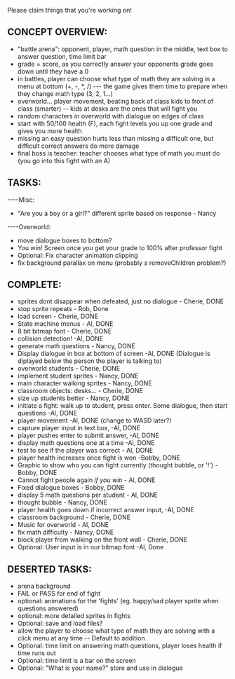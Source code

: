 Please claim things that you're working on!

CONCEPT OVERVIEW:
--------
- "battle arena": opponent, player, math question in the middle, text box to answer question, time limit bar
- grade = score, as you correctly answer your opponents grade goes down until they have a 0
- in battles, player can choose what type of math they are solving in a menu at bottom (+, -, *, /)
--- the game gives them time to prepare when they change math type (3, 2, 1...)
- overworld... player movement, beating back of class kids to front of class (smarter)
-- kids at desks are the ones that will fight you
- random characters in overworld with dialogue on edges of class 
- start with 50/100 health (F), each fight levels you up one grade and gives you more health
- missing an easy question hurts less than missing a difficult one, but difficult correct answers do more damage
- final boss is teacher: teacher chooses what type of math you must do (you go into this fight with an A)

TASKS:
------
----Misc:
- "Are you a boy or a girl?" different sprite based on response - Nancy

----Overworld:
- move dialogue boxes to bottom?
- You win! Screen once you get your grade to 100% after professor fight
- Optional: Fix character animation clipping
- fix background parallax on menu (probably a removeChildren problem?)

COMPLETE:
---------
- sprites dont disappear when defeated, just no dialogue - Cherie, DONE
- stop sprite repeats - Rob, Done
- load screen - Cherie, DONE
- State machine menus - Al, DONE
- 8 bit bitmap font - Cherie, DONE
- collision detection! -Al, DONE
- generate math questions - Nancy, DONE
- Display dialogue in box at bottom of screen -Al, DONE 
	(Dialogue is diplayed below the person the player is talking to)
- overworld students - Cherie, DONE
- implement student sprites - Nancy, DONE
- main character walking sprites - Nancy, DONE
- classroom objects: desks... - Cherie, DONE
- size up students better - Nancy, DONE
- initiate a fight: walk up to student, press enter. Some dialogue, then start questions -Al, DONE
- player movement -Al, DONE (change to WASD later?)
- capture player input in text box, -Al, DONE
- player pushes enter to submit answer, -Al, DONE
- display math questions one at a time -Al, DONE
- test to see if the player was correct - Al, DONE
- player health increases once fight is won -Bobby, DONE
- Graphic to show who you can fight currently (thought bubble, or '!') -Bobby, DONE
- Cannot fight people again *if you win* - Al, DONE
- Fixed dialogue boxes - Bobby, DONE
- display 5 math questions per student - Al, DONE
- thought bubble - Nancy, DONE
- player health goes down if incorrect answer input, -Al, DONE
- classroom background - Cherie, DONE
- Music for overworld - Al, DONE
- fix math difficulty - Nancy, DONE
- block player from walking on the front wall - Cherie, DONE
- Optional: User input is in our bitmap font -Al, Done

DESERTED TASKS:
---------------
- arena background
- FAIL or PASS for end of fight
- optional: animations for the 'fights' (eg. happy/sad player sprite when questions answered)
- optional: more detailed sprites in fights
- Optional: save and load files?
- allow the player to choose what type of math they are solving with a click menu at any time
-- Default to addition
- Optional: time limit on answering math questions, player loses health if time runs out
- Optional: time limit is a bar on the screen
- Optional: "What is your name?" store and use in dialogue
